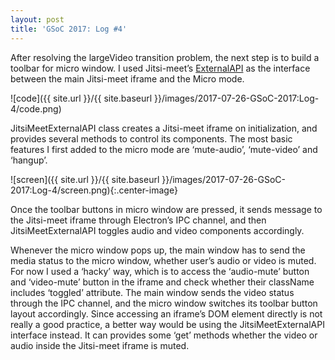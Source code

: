 ```yaml
---
layout: post
title: 'GSoC 2017: Log #4'
---
```


After resolving the largeVideo transition problem, the next step is to build a toolbar for micro window. I used Jitsi-meet’s [ExternalAPI](https://github.com/jitsi/jitsi-meet/blob/master/doc/api.md) as the interface between the main Jitsi-meet iframe and the Micro mode.

![code]({{ site.url }}/{{ site.baseurl }}/images/2017-07-26-GSoC-2017:Log-4/code.png)

JitsiMeetExternalAPI class creates a Jitsi-meet iframe on initialization, and provides several methods to control its components. The most basic features I first added to the micro mode are ‘mute-audio’, ‘mute-video’ and ‘hangup’.

![screen]({{ site.url }}/{{ site.baseurl }}/images/2017-07-26-GSoC-2017:Log-4/screen.png){:.center-image}

Once the toolbar buttons in micro window are pressed, it sends message to the Jitsi-meet iframe through Electron’s IPC channel, and then JitsiMeetExternalAPI toggles audio and video components accordingly.

Whenever the micro window pops up, the main window has to send the media status to the micro window, whether user’s audio or video is muted. For now I used a ‘hacky’ way, which is to access the ‘audio-mute’ button and ‘video-mute’ button in the iframe and check whether their className includes ‘toggled’ attribute. The main window sends the video status through the IPC channel, and the micro window switches its toolbar button layout accordingly. Since accessing an iframe’s DOM element directly is not really a good practice, a better way would be using the JitsiMeetExternalAPI interface instead. It can provides some ‘get’ methods whether the video or audio inside the Jitsi-meet iframe is muted.


